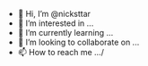 - 👋 Hi, I’m @nicksttar
- 👀 I’m interested in ...
- 🌱 I’m currently learning ...
- 💞️ I’m looking to collaborate on ...
- 📫 How to reach me .../